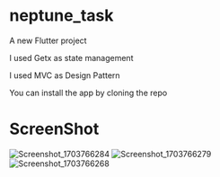 # neptune_task

A new Flutter project 

I used Getx as state management

I used MVC as Design Pattern  

You can install the app by cloning the repo


# ScreenShot

![Screenshot_1703766284](https://github.com/ala-abdelhadi/neptune_task/assets/60986036/ea1a2e3c-d0a0-499b-ad49-ff4b48d10d5a)
![Screenshot_1703766279](https://github.com/ala-abdelhadi/neptune_task/assets/60986036/9bc633f8-0706-4523-9fa0-57ececfe6a45)
![Screenshot_1703766268](https://github.com/ala-abdelhadi/neptune_task/assets/60986036/d7fc8370-f121-40e8-abd6-69ffa11ec8b1)

